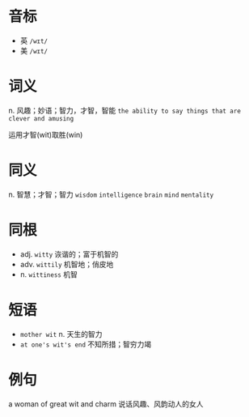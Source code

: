 # 音标

- 英 `/wɪt/`
- 美 `/wɪt/`

# 词义

n. 风趣；妙语；智力，才智，智能
`the ability to say things that are clever and amusing`



运用才智(wit)取胜(win)

# 同义

n. 智慧；才智；智力
`wisdom` `intelligence` `brain` `mind` `mentality`

# 同根

- adj. `witty` 诙谐的；富于机智的
- adv. `wittily` 机智地；俏皮地
- n. `wittiness` 机智

# 短语

- `mother wit` n. 天生的智力
- `at one's wit's end` 不知所措；智穷力竭

# 例句

a woman of great wit and charm
说话风趣、风韵动人的女人


